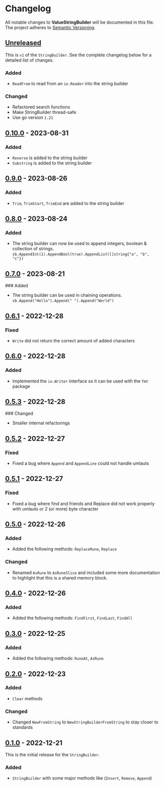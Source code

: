 # Changelog

All notable changes to **ValueStringBuilder** will be documented in this file. The project adheres to [Semantic Versioning](https://semver.org/spec/v2.0.0.html).

<!-- The format is based on [Keep a Changelog](https://keepachangelog.com/en/1.0.0/) -->

## [Unreleased]

This is `v1` of the `StringBuilder`. See the complete changelog below for a detailed list of changes.

### Added
- `ReadFrom` to read from an `io.Reader` into the string builder

### Changed
- Refactored search functions
- Make StringBuilder thread-safe
- Use go version `1.21`

## [0.10.0] - 2023-08-31

### Added

-   `Reverse` is added to the string builder
-   `Substring` is added to the string builder

## [0.9.0] - 2023-08-26

### Added

-   `Trim`, `TrimStart`, `TrimEnd` are added to the string builder

## [0.8.0] - 2023-08-24

### Added

-   The string builder can now be used to append integers, boolean & collection of strings. `sb.AppendInt(1).AppendBool(true).AppendList([]string{"a", "b", "c"})`

## [0.7.0] - 2023-08-21

\### Added

-   The string builder can be used in chaining operations. `sb.Append("Hello").Append(" ").Append("World")`

## [0.6.1] - 2022-12-28

### Fixed

-   `Write` did not return the correct amount of added characters

## [0.6.0] - 2022-12-28

### Added

-   Implemented the `io.Writer` interface so it can be used with the `fmt` package

## [0.5.3] - 2022-12-28

\### Changed

-   Smaller internal refactorings

## [0.5.2] - 2022-12-27

### Fixed

-   Fixed a bug where `Append` and `AppendLine` could not handle umlauts

## [0.5.1] - 2022-12-27

### Fixed

-   Fixed a bug where find and friends and Replace did not work properly with umlauts or 2 (or more) byte character 

## [0.5.0] - 2022-12-26

### Added

-   Added the following methods: `ReplaceRune`, `Replace`

### Changed

-   Renamed `AsRune` to `AsRuneSlice` and included some more documentation to highlight that this is a shared memory block.

## [0.4.0] - 2022-12-26

### Added

-   Added the following methods: `FindFirst`, `FindLast`, `FindAll`

## [0.3.0] - 2022-12-25

### Added

-   Added the following methods: `RuneAt`, `AsRune`

## [0.2.0] - 2022-12-23

### Added

-   `Clear` methods

### Changed

-   Changed `NewFromString` to `NewStringBuilderFromString` to stay closer to standards

## [0.1.0] - 2022-12-21

This is the initial release for the `StringBuilder`.

### Added

-   `StringBuilder` with some major methods like (`Insert`, `Remove`, `Append`)

[Unreleased]: https://github.com/linkdotnet/golang-stringbuilder/compare/0.10.0...HEAD

[0.10.0]: https://github.com/linkdotnet/golang-stringbuilder/compare/0.9.0...0.10.0

[0.9.0]: https://github.com/linkdotnet/golang-stringbuilder/compare/0.8.0...0.9.0

[0.8.0]: https://github.com/linkdotnet/golang-stringbuilder/compare/0.7.0...0.8.0

[0.7.0]: https://github.com/linkdotnet/golang-stringbuilder/compare/0.6.1...0.7.0

[0.6.1]: https://github.com/linkdotnet/golang-stringbuilder/compare/0.6.0...0.6.1

[0.6.0]: https://github.com/linkdotnet/golang-stringbuilder/compare/0.5.3...0.6.0

[0.5.3]: https://github.com/linkdotnet/golang-stringbuilder/compare/0.5.2...0.5.3

[0.5.2]: https://github.com/linkdotnet/golang-stringbuilder/compare/0.5.1...0.5.2

[0.5.1]: https://github.com/linkdotnet/golang-stringbuilder/compare/0.5.0...0.5.1

[0.5.0]: https://github.com/linkdotnet/golang-stringbuilder/compare/0.4.0...0.5.0

[0.4.0]: https://github.com/linkdotnet/golang-stringbuilder/compare/0.3.0...0.4.0

[0.3.0]: https://github.com/linkdotnet/golang-stringbuilder/compare/0.2.0...0.3.0

[0.2.0]: https://github.com/linkdotnet/golang-stringbuilder/compare/0.1.0...0.2.0

[0.1.0]: https://github.com/linkdotnet/golang-stringbuilder/compare/12f8f67fb593ebe76a9794ea4a5362f6a8ae50d2...0.1.0
